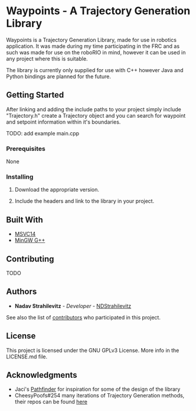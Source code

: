 # Waypoints - A Trajectory Generation Library

Waypoints is a Trajectory Generation Library, made for use in robotics application.
It was made during my time participating in the FRC and as such was made for use on the roboRIO in mind, however
it can be used in any project where this is suitable.

The library is currently only supplied for use with C++ however Java and Python bindings are planned for the future.

## Getting Started

After linking and adding the include paths to your project simply include "Trajectory.h" create a Trajectory object
and you can search for waypoint and setpoint information within it's boundaries.

TODO: add example main.cpp

### Prerequisites

None

### Installing

1. Download the appropriate version.

2. Include the headers and link to the library in your project.

## Built With

* [MSVC14](https://www.visualstudio.com/)
* [MinGW G++](http://www.mingw.org/)

## Contributing

TODO

## Authors

* **Nadav Strahilevitz** - *Developer* - [NDStrahilevitz](https://github.com/NDStrahilevitz)

See also the list of [contributors](https://github.com/NDStrahilevitz/Waypoints/contributors) who participated in this project.

## License

This project is licensed under the GNU GPLv3 License. More info in the LICENSE.md file.

## Acknowledgments

* Jaci's [Pathfinder](https://github.com/JacisNonsense/Pathfinder) for inspiration for some of the design of the library 
* CheesyPoofs#254 many iterations of Trajectory Generation methods, their repos can be found [here](https://github.com/Team254)

